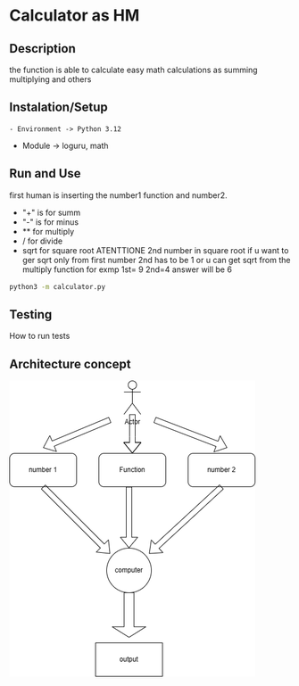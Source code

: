 # Calculator as HM

## Description
the function is able to calculate easy math calculations as summing multiplying and others

## Instalation/Setup

	- Environment -> Python 3.12 
  - Module -> loguru, math

## Run and Use
first human is inserting the number1 function and number2.
+ "+" is for summ
+ "-" is for minus
+ ** for multiply
+ / for divide 
+ sqrt for square root ATENTTIONE 2nd number in square root if u want to ger sqrt only from first number 2nd has to be 1 or u can get sqrt from the multiply function for exmp 1st= 9 2nd=4 answer will be 6
```bash
python3 -m calculator.py
```

## Testing

How to run tests


## Architecture concept
![calculator.png](calculator.png)
